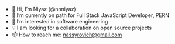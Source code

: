 - 👋 Hi, I’m Niyaz (@nnniyaz)
- 🔭 I’m currently on path for Full Stack JavaScript Developer, PERN
- 🌱 I’m interested in software engineering
- 💡 I am looking for a collaboration on open source projects
- 📫 How to reach me: nassyrovich@gmail.com
